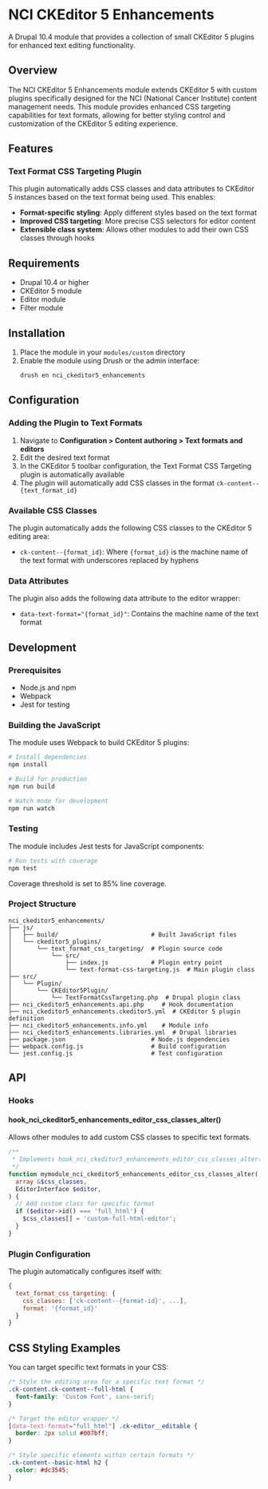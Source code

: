 # NCI CKEditor 5 Enhancements

A Drupal 10.4 module that provides a collection of small CKEditor 5 plugins for enhanced text editing functionality.

## Overview

The NCI CKEditor 5 Enhancements module extends CKEditor 5 with custom plugins specifically designed for the NCI (National Cancer Institute) content management needs. This module provides enhanced CSS targeting capabilities for text formats, allowing for better styling control and customization of the CKEditor 5 editing experience.

## Features

### Text Format CSS Targeting Plugin

This plugin automatically adds CSS classes and data attributes to CKEditor 5 instances based on the text format being used. This enables:

- **Format-specific styling**: Apply different styles based on the text format
- **Improved CSS targeting**: More precise CSS selectors for editor content
- **Extensible class system**: Allows other modules to add their own CSS classes through hooks

## Requirements

- Drupal 10.4 or higher
- CKEditor 5 module
- Editor module
- Filter module

## Installation

1. Place the module in your `modules/custom` directory
2. Enable the module using Drush or the admin interface:
   ```bash
   drush en nci_ckeditor5_enhancements
   ```

## Configuration

### Adding the Plugin to Text Formats

1. Navigate to **Configuration > Content authoring > Text formats and editors**
2. Edit the desired text format
3. In the CKEditor 5 toolbar configuration, the Text Format CSS Targeting plugin is automatically available
4. The plugin will automatically add CSS classes in the format `ck-content--{text_format_id}`

### Available CSS Classes

The plugin automatically adds the following CSS classes to the CKEditor 5 editing area:

- `ck-content--{format_id}`: Where `{format_id}` is the machine name of the text format with underscores replaced by hyphens

### Data Attributes

The plugin also adds the following data attribute to the editor wrapper:

- `data-text-format="{format_id}"`: Contains the machine name of the text format

## Development

### Prerequisites

- Node.js and npm
- Webpack
- Jest for testing

### Building the JavaScript

The module uses Webpack to build CKEditor 5 plugins:

```bash
# Install dependencies
npm install

# Build for production
npm run build

# Watch mode for development
npm run watch
```

### Testing

The module includes Jest tests for JavaScript components:

```bash
# Run tests with coverage
npm test
```

Coverage threshold is set to 85% line coverage.

### Project Structure

```
nci_ckeditor5_enhancements/
├── js/
│   ├── build/                          # Built JavaScript files
│   └── ckeditor5_plugins/
│       └── text_format_css_targeting/  # Plugin source code
│           └── src/
│               ├── index.js            # Plugin entry point
│               └── text-format-css-targeting.js  # Main plugin class
├── src/
│   └── Plugin/
│       └── CKEditor5Plugin/
│           └── TextFormatCssTargeting.php  # Drupal plugin class
├── nci_ckeditor5_enhancements.api.php     # Hook documentation
├── nci_ckeditor5_enhancements.ckeditor5.yml  # CKEditor 5 plugin definition
├── nci_ckeditor5_enhancements.info.yml    # Module info
├── nci_ckeditor5_enhancements.libraries.yml  # Drupal libraries
├── package.json                        # Node.js dependencies
├── webpack.config.js                   # Build configuration
└── jest.config.js                      # Test configuration
```

## API

### Hooks

#### hook_nci_ckeditor5_enhancements_editor_css_classes_alter()

Allows other modules to add custom CSS classes to specific text formats.

```php
/**
 * Implements hook_nci_ckeditor5_enhancements_editor_css_classes_alter().
 */
function mymodule_nci_ckeditor5_enhancements_editor_css_classes_alter(
  array &$css_classes,
  EditorInterface $editor,
) {
  // Add custom class for specific format
  if ($editor->id() === 'full_html') {
    $css_classes[] = 'custom-full-html-editor';
  }
}
```

### Plugin Configuration

The plugin automatically configures itself with:

```javascript
{
  text_format_css_targeting: {
    css_classes: ['ck-content--{format-id}', ...],
    format: '{format_id}'
  }
}
```

## CSS Styling Examples

You can target specific text formats in your CSS:

```css
/* Style the editing area for a specific text format */
.ck-content.ck-content--full-html {
  font-family: 'Custom Font', sans-serif;
}

/* Target the editor wrapper */
[data-text-format="full_html"] .ck-editor__editable {
  border: 2px solid #007bff;
}

/* Style specific elements within certain formats */
.ck-content--basic-html h2 {
  color: #dc3545;
}
```

